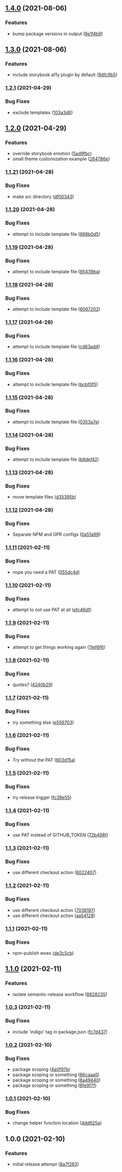 ## [1.4.0](https://github.com/alkamin/indigo/compare/1.3.0...1.4.0) (2021-08-06)


### Features

* bump package versions in output ([9e1f4b9](https://github.com/alkamin/indigo/commit/9e1f4b95b71416a3e58a6c677bdb5da113ab08fa))

## [1.3.0](https://github.com/alkamin/indigo/compare/1.2.1...1.3.0) (2021-08-06)


### Features

* include storybook a11y plugin by default ([9dfc9b5](https://github.com/alkamin/indigo/commit/9dfc9b598ba660b7be71c8d45c6fc475adf83bf0))

### [1.2.1](https://github.com/alkamin/indigo/compare/1.2.0...1.2.1) (2021-04-29)


### Bug Fixes

* exclude templates ([103a3d6](https://github.com/alkamin/indigo/commit/103a3d66b75ea3757c712984c9c077c44045945c))

## [1.2.0](https://github.com/alkamin/indigo/compare/1.1.21...1.2.0) (2021-04-29)


### Features

* override storybook emotion ([5ad9fbc](https://github.com/alkamin/indigo/commit/5ad9fbcd86c5637a4a6049a0a0829d455e905de6))
* small theme customization example ([264786e](https://github.com/alkamin/indigo/commit/264786e6415ca0e4bf2621f601eac186f8b14b8e))

### [1.1.21](https://github.com/alkamin/indigo/compare/1.1.20...1.1.21) (2021-04-28)


### Bug Fixes

* make src directory ([df00343](https://github.com/alkamin/indigo/commit/df00343e3da2686a72916ada609a93440e98121a))

### [1.1.20](https://github.com/alkamin/indigo/compare/1.1.19...1.1.20) (2021-04-28)


### Bug Fixes

* attempt to include template file ([688b0d5](https://github.com/alkamin/indigo/commit/688b0d55e062216b2a9c5af77922c65cd206ca0f))

### [1.1.19](https://github.com/alkamin/indigo/compare/1.1.18...1.1.19) (2021-04-28)


### Bug Fixes

* attempt to include template file ([85439ba](https://github.com/alkamin/indigo/commit/85439bab69b3ec79006552311902bb57603e3703))

### [1.1.18](https://github.com/alkamin/indigo/compare/1.1.17...1.1.18) (2021-04-28)


### Bug Fixes

* attempt to include template file ([6067202](https://github.com/alkamin/indigo/commit/60672029d5dbd76a370f1de6b018769315e38367))

### [1.1.17](https://github.com/alkamin/indigo/compare/1.1.16...1.1.17) (2021-04-28)


### Bug Fixes

* attempt to include template file ([cd83ad4](https://github.com/alkamin/indigo/commit/cd83ad474c3742989c4614c1fc88b1d96b6e0691))

### [1.1.16](https://github.com/alkamin/indigo/compare/1.1.15...1.1.16) (2021-04-28)


### Bug Fixes

* attempt to include template file ([bcbf0f5](https://github.com/alkamin/indigo/commit/bcbf0f5ba8b249a9432b4afe2f9233d1109593d7))

### [1.1.15](https://github.com/alkamin/indigo/compare/1.1.14...1.1.15) (2021-04-28)


### Bug Fixes

* attempt to include template file ([0353a7e](https://github.com/alkamin/indigo/commit/0353a7e35c86e07c1c105608dbab92819ae9ef90))

### [1.1.14](https://github.com/alkamin/indigo/compare/1.1.13...1.1.14) (2021-04-28)


### Bug Fixes

* attempt to include template file ([b9def42](https://github.com/alkamin/indigo/commit/b9def424270791eeedf2357ef286d25a82aa7031))

### [1.1.13](https://github.com/alkamin/indigo/compare/1.1.12...1.1.13) (2021-04-28)


### Bug Fixes

* move template files ([d35395b](https://github.com/alkamin/indigo/commit/d35395bb7325f4574a40294ebba726cb147a859a))

### [1.1.12](https://github.com/alkamin/indigo/compare/1.1.11...1.1.12) (2021-04-28)


### Bug Fixes

* Separate NPM and GPR configs ([0a51a99](https://github.com/alkamin/indigo/commit/0a51a9999baec08201caa5b8bf56e0ee52160bd6))

### [1.1.11](https://github.com/alkamin/indigo/compare/1.1.10...1.1.11) (2021-02-11)


### Bug Fixes

* nope you need a PAT ([055dc4d](https://github.com/alkamin/indigo/commit/055dc4dfc367bdaa97fcbdd0289943d983cb9f20))

### [1.1.10](https://github.com/alkamin/indigo/compare/1.1.9...1.1.10) (2021-02-11)


### Bug Fixes

* attempt to not use PAT at all ([efc46df](https://github.com/alkamin/indigo/commit/efc46df1110a67d98bf412f8219cc179330b71ab))

### [1.1.9](https://github.com/alkamin/indigo/compare/1.1.8...1.1.9) (2021-02-11)


### Bug Fixes

* attempt to get things working again ([11ef6f6](https://github.com/alkamin/indigo/commit/11ef6f61fa6fd362b7d8dddc52e18bf1103f99c3))

### [1.1.8](https://github.com/alkamin/indigo/compare/1.1.7...1.1.8) (2021-02-11)


### Bug Fixes

* quotes? ([4240b29](https://github.com/alkamin/indigo/commit/4240b294be14047d21f2924c0a94381879dadc44))

### [1.1.7](https://github.com/alkamin/indigo/compare/1.1.6...1.1.7) (2021-02-11)


### Bug Fixes

* try something else ([e556703](https://github.com/alkamin/indigo/commit/e556703f6f1280762d6fb0f088f4e1d01d082b3d))

### [1.1.6](https://github.com/alkamin/indigo/compare/1.1.5...1.1.6) (2021-02-11)


### Bug Fixes

* Try without the PAT ([603d15a](https://github.com/alkamin/indigo/commit/603d15a8fb348e93ffba1064505491c735223d01))

### [1.1.5](https://github.com/alkamin/indigo/compare/1.1.4...1.1.5) (2021-02-11)


### Bug Fixes

* try release trigger ([fc39e55](https://github.com/alkamin/indigo/commit/fc39e556c117082bb8621842ccf9d29058133703))

### [1.1.4](https://github.com/alkamin/indigo/compare/1.1.3...1.1.4) (2021-02-11)


### Bug Fixes

* use PAT instead of GITHUB_TOKEN ([72b498f](https://github.com/alkamin/indigo/commit/72b498f82515ad5210c384c57f6e345361678c43))

### [1.1.3](https://github.com/alkamin/indigo/compare/1.1.2...1.1.3) (2021-02-11)


### Bug Fixes

* use different checkout action ([6022407](https://github.com/alkamin/indigo/commit/6022407c8e25d5332c6d53bc07c5169ef9a21c17))

### [1.1.2](https://github.com/alkamin/indigo/compare/1.1.1...1.1.2) (2021-02-11)


### Bug Fixes

* use different checkout action ([7038197](https://github.com/alkamin/indigo/commit/703819719b29989e80c415f2c577185a8fb87b05))
* use different checkout action ([aa54128](https://github.com/alkamin/indigo/commit/aa54128910850384d0c893728538bd9fd80fec7a))

### [1.1.1](https://github.com/alkamin/indigo/compare/1.1.0...1.1.1) (2021-02-11)


### Bug Fixes

* npm-publish woes ([de3c5cb](https://github.com/alkamin/indigo/commit/de3c5cb654c6cb00cbaf2984b28fd14d382c796c))

## [1.1.0](https://github.com/alkamin/indigo/compare/1.0.3...1.1.0) (2021-02-11)


### Features

* isolate semantic-release workflow ([8828235](https://github.com/alkamin/indigo/commit/88282359a050f2e2a3796c7567c97076fb9f2c99))

### [1.0.3](https://github.com/alkamin/indigo/compare/1.0.2...1.0.3) (2021-02-11)


### Bug Fixes

* include 'indigo' tag in package.json ([fc7d437](https://github.com/alkamin/indigo/commit/fc7d437482f179425a29f231cc493d484b5beda2))

### [1.0.2](https://github.com/alkamin/indigo/compare/1.0.1...1.0.2) (2021-02-10)


### Bug Fixes

* package scoping ([4a0f97b](https://github.com/alkamin/indigo/commit/4a0f97bfe1fadf545a7d31598b63998e46962140))
* package scoping or something ([86caaa0](https://github.com/alkamin/indigo/commit/86caaa01f57455a71ec5526c4875f0db0b9d7c04))
* package scoping or something ([8a49440](https://github.com/alkamin/indigo/commit/8a494403d142b1fd30db53c9246223b3ce3f5103))
* package scoping or something ([8fe9f7f](https://github.com/alkamin/indigo/commit/8fe9f7f0ef9bb3a5b35a9883e16e1355620f2be9))

### [1.0.1](https://github.com/alkamin/indigo/compare/1.0.0...1.0.1) (2021-02-10)


### Bug Fixes

* change helper function location ([4dd625a](https://github.com/alkamin/indigo/commit/4dd625aacf7e396668346765cf8682487ae857cf))

## 1.0.0 (2021-02-10)


### Features

* initial release attempt ([8a7f263](https://github.com/alkamin/indigo/commit/8a7f26322c2f396ba25d77d055106b9e2ad91f21))
